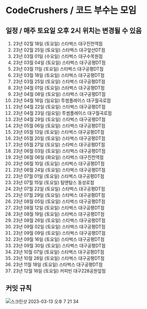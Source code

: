 # CodeCrushers / 코드 부수는 모임
## 일정 / 매주 토요일 오후 2시 위치는 변경될 수 있음

 1. 23년 02월 18일 (토요일) 스타벅스 대구진천역점
 2. 23년 02월 25일 (토요일) 스타벅스 대구앞산DT점
 3. 23년 03월 01일 (수요일) 스타벅스 대구수목원점
 4. 23년 03월 04일 (토요일) 스타벅스 대구공평DT점
 5. 23년 03월 11일 (토요일) 스타벅스 대구공평DT점
 6. 23년 03월 18일 (토요일) 스타벅스 대구공평DT점
 7. 23년 03월 25일 (토요일) 스타벅스 대구공평DT점
 8. 23년 04월 01일 (토요일) 스타벅스 대구공평DT점
 9. 23년 04월 08일 (토요일) 스타벅스 대구공평DT점
10. 23년 04월 16일 (일요일) 투썸플레이스 대구월곡로점
11. 23년 04월 22일 (토요일) 스타벅스 대구공평DT점
12. 23년 04월 23일 (일요일) 투썸플레이스 대구월곡로점
13. 23년 04월 29일 (토요일) 스타벅스 대구공평DT점
14. 23년 05월 06일 (토요일) 스타벅스 대구공평DT점
15. 23년 05월 13일 (토요일) 스타벅스 대구공평DT점
16. 23년 05월 20일 (토요일) 스타벅스 대구공평DT점
17. 23년 05월 27일 (토요일) 스타벅스 대구공평DT점
18. 23년 06월 03일 (토요일) 스타벅스 대구공평DT점
19. 23년 06월 06일 (화요일) 스타벅스 대구진천역점
20. 23년 06월 10일 (토요일) 스타벅스 대구공평DT점
21. 23년 06월 24일 (토요일) 스타벅스 대구공평DT점
22. 23년 07월 01일 (토요일) 스타벅스 대구공평DT점
23. 23년 07월 15일 (토요일) 탐앤탐스 동성로점
24. 23년 07월 22일 (토요일) 스타벅스 대구공평DT점
25. 23년 07월 29일 (토요일) 스타벅스 대구공평DT점
26. 23년 08월 05일 (토요일) 스타벅스 대구공평DT점
27. 23년 08월 12일 (토요일) 스타벅스 대구공평DT점
28. 23년 08월 19일 (토요일) 스타벅스 대구공평DT점
29. 23년 08월 26일 (토요일) 스타벅스 대구공평DT점
30. 23년 09월 02일 (토요일) 스타벅스 대구공평DT점
31. 23년 09월 09일 (토요일) 스타벅스 대구공평DT점
32. 23년 09월 16일 (토요일) 스타벅스 대구공평DT점
33. 23년 09월 30일 (토요일) 스타벅스 대구공평DT점
34. 23년 10월 07일 (토요일) 스타벅스 대구공평DT점
35. 23년 10월 28일 (토요일) 스타벅스 대구공평DT점
36. 23년 11월 18일 (토요일) 스타벅스 대구공평DT점
37. 23년 12월 16일 (토요일) 커피빈 대구228공원앞점

## 커밋 규칙
![스크린샷 2023-03-13 오후 7 21 34](https://github.com/castle6116/CodeCrushers/assets/46862400/90eebf8d-b289-4d6f-9703-87bad344209c)
